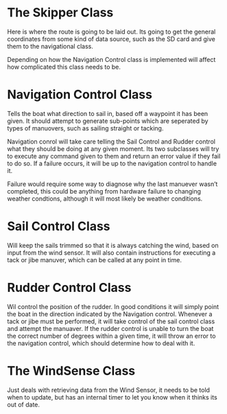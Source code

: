 





# The Skipper Class
Here is where the route is going to be laid out. Its going to get the general coordinates from some kind of data source, such as the SD card and give them to the navigational class.

Depending on how the Navigation Control class is implemented will affect how complicated this class needs to be.

# Navigation Control Class
Tells the boat what direction to sail in, based off a waypoint it has been given. It should attempt to generate sub-points which are seperated by types of manuovers, such as sailing straight or tacking.

Navigation conrol will take care telling the Sail Control and Rudder control what they should be doing at any given moment. Its two subclasses will try to execute any command given to them and return an error value if they fail to do so. If a failure occurs, it will be up to the navigation control to handle it.

Failure would require some way to diagnose why the last manuever  wasn’t completed, this could be anything from hardware failure to changing weather condtions, although it will most likely be weather conditions.

# Sail Control Class
Will keep the sails trimmed so that it is always catching the  wind, based on input from the wind sensor. It will also contain instructions for executing a tack or jibe manuver, which can be called at any point in time.

# Rudder Control Class
Wil control the position of the rudder. In good conditions it will simply point the boat in the direction indicated by the Navigation control. Whenever a tack or jibe must be performed, it will take control of the sail control class and attempt the manuaver. If the rudder control is unable to turn the boat the correct number of degrees within a given time, it will throw an error to the navigation control, which should determine how to deal with it.

# The WindSense Class
Just deals with retrieving data from the Wind Sensor, it needs to be told when to update, but has an internal timer to let you know when it thinks its out of date.